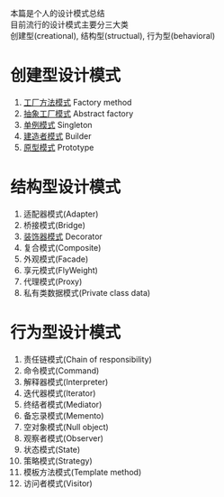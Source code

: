 本篇是个人的设计模式总结  
目前流行的设计模式主要分三大类  
创建型(creational), 结构型(structual), 行为型(behavioral)

# 创建型设计模式
1.  [工厂方法模式](https://github.com/godofchina/design_partten/tree/master/CreationalPattern/Factory) Factory method
2.  [抽象工厂模式](https://github.com/godofchina/design_partten/tree/master/CreationalPattern/Factory) Abstract factory
3.  [单例模式](https://github.com/godofchina/design_partten/tree/master/CreationalPattern/Factory) Singleton
4.  [建造者模式](https://github.com/godofchina/design_partten/tree/master/CreationalPattern/Factory) Builder
5.  [原型模式](https://github.com/godofchina/design_partten/tree/master/CreationalPattern/Factory) Prototype

# 结构型设计模式
1.  适配器模式(Adapter)
2.  桥接模式(Bridge)
3.  [装饰器模式](https://github.com/godofchina/design_partten/blob/master/StructuralPattern/Decorator/decorator_SimpleDecorator.md) Decorator
4.  复合模式(Composite)
5.  外观模式(Facade)
6.  享元模式(FlyWeight)
7.  代理模式(Proxy)
8.  私有类数据模式(Private class data)  

# 行为型设计模式
1.  责任链模式(Chain of responsibility)
2.  命令模式(Command)
3.  解释器模式(Interpreter)
4.  迭代器模式(Iterator)
5.  终结者模式(Mediator)
6.  备忘录模式(Memento)
7.  空对象模式(Null object)
8.  观察者模式(Observer)
9.  状态模式(State)
10. 策略模式(Strategy)
11. 模板方法模式(Template method)
12. 访问者模式(Visitor)
